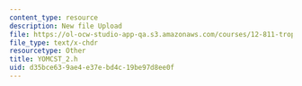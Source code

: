 ```yaml
---
content_type: resource
description: New file Upload
file: https://ol-ocw-studio-app-qa.s3.amazonaws.com/courses/12-811-tropical-meteorology-spring-2011/d35bce639ae4e37ebd4c19be97d8ee0f_YOMCST_2.h
file_type: text/x-chdr
resourcetype: Other
title: YOMCST_2.h
uid: d35bce63-9ae4-e37e-bd4c-19be97d8ee0f
---
```

